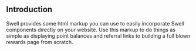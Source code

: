 ## Introduction

Swell provides some html markup you can use to easily incorporate Swell components directly on your website. Use this markup to do things as simple as displaying point balances and referral links to building a full blown rewards page from scratch.
